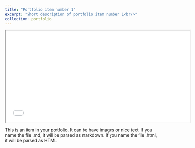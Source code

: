 ```yaml
---
title: "Portfolio item number 1"
excerpt: "Short description of portfolio item number 1<br/>"
collection: portfolio
---
```



<iframe src="/talkmap/map.html" width="600" height="300"></iframe>

This is an item in your portfolio. It can be have images or nice text. If you name the file .md, it will be parsed as markdown. If you name the file .html, it will be parsed as HTML. 

